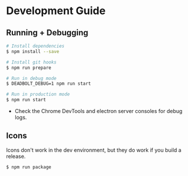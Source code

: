 # Development Guide

## Running + Debugging

```bash
# Install dependencies
$ npm install --save

# Install git hooks
$ npm run prepare

# Run in debug mode
$ DEADBOLT_DEBUG=1 npm run start

# Run in production mode
$ npm run start
```

- Check the Chrome DevTools and electron server consoles for debug logs.

## Icons

Icons don't work in the dev environment, but they do work if you build a release.

```bash
$ npm run package
```
